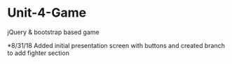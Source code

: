 # Unit-4-Game
jQuery &amp; bootstrap based game

*8/31/18 Added initial presentation screen with buttons and created branch to add fighter section

